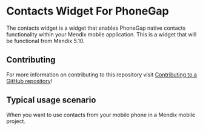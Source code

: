 # Contacts Widget For PhoneGap

The contacts widget is a widget that enables PhoneGap native contacts functionality within your Mendix mobile application.
This is a widget that will be functional from Mendix 5.10.

## Contributing

For more information on contributing to this repository visit [Contributing to a GitHub repository](https://world.mendix.com/display/howto50/Contributing+to+a+GitHub+repository)!

## Typical usage scenario

When you want to use contacts from your mobile phone in a Mendix mobile project.
